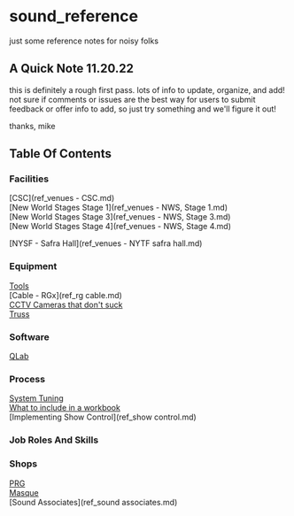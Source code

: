 # sound_reference
just some reference notes for noisy folks


## A Quick Note 11.20.22
this is definitely a rough first pass. lots of info to update, organize, and add! not sure if comments or issues are the best way for users to submit feedback or offer info to add, so just try something and we'll figure it out!

thanks,
mike

## Table Of Contents

### Facilities
[CSC](ref_venues - CSC.md)  
[New World Stages Stage 1](ref_venues - NWS, Stage 1.md)  
[New World Stages Stage 3](ref_venues - NWS, Stage 3.md)  
[New World Stages Stage 4](ref_venues - NWS, Stage 4.md)  

[NYSF - Safra Hall](ref_venues - NYTF safra hall.md)  


### Equipment
[Tools](ref_tools.md)  
[Cable - RGx](ref_rg cable.md)  
[CCTV Cameras that don't suck](ref_cameras.md)  
[Truss](ref_truss.md)  

### Software
[QLab](ref_qlab.md)

### Process
[System Tuning](ref_tuning.md)  
[What to include in a workbook](ref_workbooks.md)  
[Implementing Show Control](ref_show control.md)  


### Job Roles And Skills

### Shops
[PRG](ref_prg.md)  
[Masque](ref_masque.md)  
[Sound Associates](ref_sound associates.md)  

